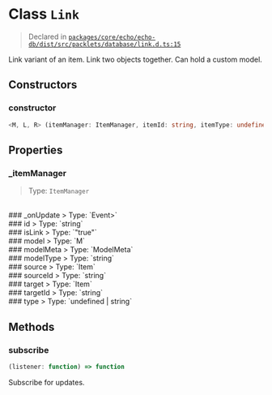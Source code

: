 # Class `Link`
> Declared in [`packages/core/echo/echo-db/dist/src/packlets/database/link.d.ts:15`]()


Link variant of an item. Link two objects together. Can hold a custom model.

## Constructors
### constructor
```ts
<M, L, R> (itemManager: ItemManager, itemId: string, itemType: undefined | string, stateManager: StateManager<NonNullable<M>>, link: LinkData) => Link<M, L, R>
```

## Properties
### _itemManager 
> Type: `ItemManager`
<br/>
### _onUpdate 
> Type: `Event<Entity<any>>`
<br/>
### id
> Type: `string`
<br/>
### isLink
> Type: `"true"`
<br/>
### model
> Type: `M`
<br/>
### modelMeta
> Type: `ModelMeta<any, any, any>`
<br/>
### modelType
> Type: `string`
<br/>
### source
> Type: `Item<L>`
<br/>
### sourceId
> Type: `string`
<br/>
### target
> Type: `Item<R>`
<br/>
### targetId
> Type: `string`
<br/>
### type
> Type: `undefined | string`
<br/>

## Methods
### subscribe
```ts
(listener: function) => function
```
Subscribe for updates.